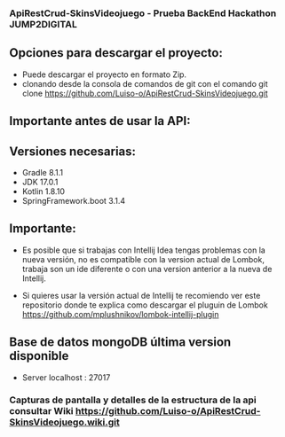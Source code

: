 ### ApiRestCrud-SkinsVideojuego - Prueba BackEnd Hackathon JUMP2DIGITAL

## Opciones para descargar el proyecto:
-  Puede descargar el proyecto en formato Zip.
-  clonando desde la consola de comandos de git con el comando git clone https://github.com/Luiso-o/ApiRestCrud-SkinsVideojuego.git

## Importante antes de usar la API:

## Versiones necesarias:
- Gradle 8.1.1
- JDK 17.0.1
- Kotlin 1.8.10
- SpringFramework.boot 3.1.4

## Importante:
- Es posible que si trabajas con Intellij Idea tengas problemas con la nueva versión, no es compatible
  con la version actual de Lombok, trabaja son un ide diferente o con una version anterior a la
  nueva de Intellij.

- Si quieres usar la versión actual de Intellij te recomiendo ver este repositorio donde te explica como
descargar el pluguin de Lombok https://github.com/mplushnikov/lombok-intellij-plugin 

## Base de datos mongoDB última version disponible
- Server localhost : 27017

### Capturas de pantalla y detalles de la estructura de la api consultar Wiki https://github.com/Luiso-o/ApiRestCrud-SkinsVideojuego.wiki.git
